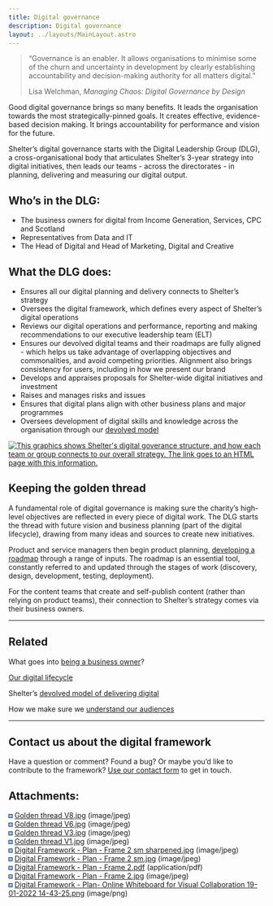 ```yaml
---
title: Digital governance
description: Digital governance
layout: ../layouts/MainLayout.astro
---
```


> “Governance is an enabler. It allows organisations to minimise some of the churn and uncertainty in development by clearly establishing accountability and decision-making authority for all matters digital.”
>
> Lisa Welchman, _Managing Chaos: Digital Governance by Design_

Good digital governance brings so many benefits. It leads the organisation towards the most strategically-pinned goals. It creates effective, evidence-based decision making. It brings accountability for performance and vision for the future.

Shelter’s digital governance starts with the Digital Leadership Group (DLG), a cross-organisational body that articulates Shelter’s 3-year strategy into digital initiatives, then leads our teams - across the directorates - in planning, delivering and measuring our digital output.

## Who’s in the DLG:

- The business owners for digital from Income Generation, Services, CPC and Scotland​
- Representatives from Data and IT​
- The Head of Digital and Head of Marketing, Digital and Creative

## What the DLG does:

- Ensures all our digital planning and delivery connects to Shelter’s strategy
- Oversees the digital framework, which defines every aspect of Shelter’s digital operations
- Reviews our digital operations and performance, reporting and making recommendations to our executive leadership team (ELT)
- Ensures our devolved digital teams and their roadmaps are fully aligned - which helps us take advantage of overlapping objectives and commonalities, and avoid competing priorities. Alignment also brings consistency for users, including in how we present our brand
- Develops and appraises proposals for Shelter-wide digital initiatives and investment
- Raises and manages risks and issues
- Ensures that digital plans align with other business plans and major programmes
- Oversees development of digital skills and knowledge across the organisation through our [devolved model](The-devolved-model-of-delivering-digital_416317505.html)

[![This graphics shows Shelter's digital goverance structure, and how each team or group connects to our overall strategy. The link goes to an HTML page with this information.](attachments/937656407/937656422.jpg)](The-golden-thread-of-digital-governance_937656545.html)

## Keeping the golden thread

A fundamental role of digital governance is making sure the charity’s high-level objectives are reflected in every piece of digital work. The DLG starts the thread with future vision and business planning (part of the digital lifecycle), drawing from many ideas and sources to create new initiatives.

Product and service managers then begin product planning, [developing a roadmap](Roadmapping_936935546.html) through a range of inputs. The roadmap is an essential tool, constantly referred to and updated through the stages of work (discovery, design, development, testing, deployment).

For the content teams that create and self-publish content (rather than relying on product teams), their connection to Shelter’s strategy comes via their business owners.

---

## Related

What goes into [being a business owner](Business-ownership-in-practice_937656360.html)?

[Our digital lifecycle](The-digital-lifecycle_839647233.html)

Shelter’s [devolved model of delivering digital](The-devolved-model-of-delivering-digital_416317505.html)

How we make sure we [understand our audiences](Understanding-our-audiences_936935646.html)

---

## Contact us about the digital framework

Have a question or comment? Found a bug? Or maybe you’d like to contribute to the framework? [Use our contact form](https://england.shelter.org.uk/contact_us_about_the_digital_framework) to get in touch.

## Attachments:

![](images/icons/bullet_blue.gif) [Golden thread V8.jpg](attachments/937656407/937656422.jpg) (image/jpeg)  
![](images/icons/bullet_blue.gif) [Golden thread V6.jpg](attachments/937656407/937656425.jpg) (image/jpeg)  
![](images/icons/bullet_blue.gif) [Golden thread V3.jpg](attachments/937656407/937656428.jpg) (image/jpeg)  
![](images/icons/bullet_blue.gif) [Golden thread V1.jpg](attachments/937656407/937656431.jpg) (image/jpeg)  
![](images/icons/bullet_blue.gif) [Digital Framework - Plan - Frame 2 sm sharpened.jpg](attachments/937656407/937656434.jpg) (image/jpeg)  
![](images/icons/bullet_blue.gif) [Digital Framework - Plan - Frame 2 sm.jpg](attachments/937656407/937656437.jpg) (image/jpeg)  
![](images/icons/bullet_blue.gif) [Digital Framework - Plan - Frame 2.pdf](attachments/937656407/937656440.pdf) (application/pdf)  
![](images/icons/bullet_blue.gif) [Digital Framework - Plan - Frame 2.jpg](attachments/937656407/937656443.jpg) (image/jpeg)  
![](images/icons/bullet_blue.gif) [Digital Framework - Plan- Online Whiteboard for Visual Collaboration 19-01-2022 14-43-25.png](attachments/937656407/937656446.png) (image/png)

